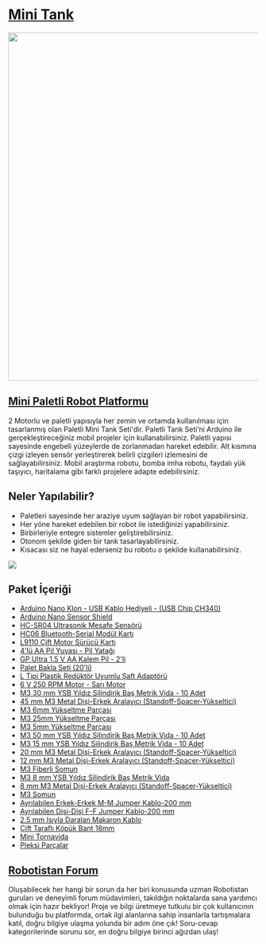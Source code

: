 # [Mini Tank](https://www.robotistan.com/mini-paletli-robot-platformu-elektronikli "Heading link")

<img src="https://www.robotistan.com/Data/EditorFiles/mini-tank.jpg" width="700" height="700">

## [Mini Paletli Robot Platformu](https://www.robotistan.com/mini-paletli-robot-platformu-elektroniksiz "Heading link")

2 Motorlu ve paletli yapısıyla her zemin ve ortamda kullanılması için tasarlanmış olan Paletli Mini Tank Seti'dir.
Paletli Tank Seti’ni Arduino ile gerçekleştireceğiniz mobil projeler için kullanabilirsiniz. Paletli yapısı sayesinde engebeli yüzeylerde de zorlanmadan hareket edebilir. Alt kısmına çizgi izleyen sensör yerleştirerek belirli çizgileri izlemesini de sağlayabilirsiniz. Mobil araştırma robotu, bomba imha robotu, faydalı yük taşıyıcı, haritalama gibi farklı projelere adapte edebilirsiniz. 

## Neler Yapılabilir?

- Paletleri sayesinde her araziye uyum sağlayan bir robot yapabilirsiniz.
- Her yöne hareket edebilen bir robot ile istediğinizi yapabilirsiniz.
- Birbirleriyle entegre sistemler geliştirebilirsiniz.
- Otonom şekilde giden bir tank tasarlayabilirsiniz.
- Kısacası siz ne hayal ederseniz bu robotu o şekilde kullanabilirsiniz.

[![](https://img.youtube.com/vi/CNxq6mdhXd4/0.jpg)](https://www.youtube.com/watch?v=CNxq6mdhXd4)


## Paket İçeriği

- [Arduino Nano Klon - USB Kablo Hediyeli - (USB Chip CH340)](https://www.robotistan.com/arduino-nano "Heading Link")
- [Arduino Nano Sensor Shield](https://www.robotistan.com/arduino-nano-proto-shield-1 "Heading Link")
- [HC-SR04 Ultrasonik Mesafe Sensörü](https://www.robotistan.com/hc-sr04-ultrasonik-mesafe-sensoru "Heading Link")
- [HC06 Bluetooth-Serial Modül Kartı](https://www.robotistan.com/kablolu-hc06-bluetooth-serial-modul-karti-hc06-bluetooth-to-serial-port-m "Heading Link")
- [L9110 Çift Motor Sürücü Kartı](https://www.robotistan.com/l9110-cift-motor-surucu-karti "Heading Link")
- [4'lü AA Pil Yuvası - Pil Yatağı](https://www.robotistan.com/4lu-aa-pil-yuvasi "Heading Link")
- [GP Ultra 1.5 V AA Kalem Pil - 2'li](https://www.robotistan.com/gp-ultra-15v-aa-pil-2li "Heading Link")
- [Palet Bakla Seti (20'li)](https://www.robotistan.com/palet-bakla-seti-20li "Heading Link")
- [L Tipi Plastik Redüktör Uyumlu Şaft Adaptörü](https://www.robotistan.com/l-tipi-plastik-reduktor-uyumlu-saft-adaptoru-10024 "Heading Link")
- [6 V 250 RPM Motor - Sarı Motor](https://www.robotistan.com/6-v-250-rpm-motor-sari-motor "Heading Link")
- [M3 30 mm YSB Yıldız Silindirik Baş Metrik Vida - 10 Adet](https://www.robotistan.com/m3-30mm-ysb-yildiz-silindirik-bas-metrik-vida-10-adet "Heading Link")
- [45 mm M3 Metal Dişi-Erkek Aralayıcı (Standoff-Spacer-Yükseltici)](https://www.robotistan.com/45mm-m3-metal-disi-erkek-aralayici-standoff-paketi-4-adet "Heading Link")
- [M3 6mm Yükseltme Parçası](https://www.robotistan.com/635mm-yukseltme-parcasi-yp-706 "Heading Link")
- [M3 25mm Yükseltme Parçası](https://www.robotistan.com/25-mm-yukseltme-parcasi "Heading Link")
- [M3 5mm Yükseltme Parçası](https://www.robotistan.com/5-mm-yukseltme-parcasi-yp-705 "Heading Link")
- [M3 50 mm YSB Yıldız Silindirik Baş Metrik Vida - 10 Adet](https://www.robotistan.com/m3-50mm-ysb-yildiz-silindirik-bas-metrik-vida-10-adet "Heading Link")
- [M3 15 mm YSB Yıldız Silindirik Baş Metrik Vida - 10 Adet](https://www.robotistan.com/m3-15mm-ysb-yildiz-silindirik-bas-metrik-vida-10-adet "Heading Link")
- [20 mm M3 Metal Dişi-Erkek Aralayıcı (Standoff-Spacer-Yükseltici)](https://www.robotistan.com/20mm-m3-metal-disi-erkek-aralayici-standoff-paketi-4-adet "Heading Link")
- [12 mm M3 Metal Dişi-Erkek Aralayıcı (Standoff-Spacer-Yükseltici)](https://www.robotistan.com/12mm-m3-metal-disi-erkek-aralayici-standoff-paketi-4-adet "Heading Link")
- [M3 Fiberli Somun](https://www.robotistan.com/m3-fiberli-somun-10-adet "Heading Link")
- [M3 8 mm YSB Yıldız Silindirik Baş Metrik Vida](https://www.robotistan.com/m3-8mm-ysb-yildiz-silindirik-bas-metrik-vida-10-adet "Heading Link")
- [8 mm M3 Metal Dişi-Erkek Aralayıcı (Standoff-Spacer-Yükseltici)](https://www.robotistan.com/8mm-m3-metal-disi-erkek-aralayici-standoff-paketi-4-adet "Heading Link")
- [M3 Somun](https://www.robotistan.com/m3-somun-50-adet "Heading Link")
- [Ayrılabilen Erkek-Erkek M-M Jumper Kablo-200 mm](https://www.robotistan.com/40-pin-ayrilabilen-erkek-erkek-m-m-jumper-kablo-200-mm "Heading Link")
- [Ayrılabilen Dişi-Dişi F-F Jumper Kablo-200 mm](https://www.robotistan.com/40-pin-ayrilabilen-disi-disi-f-f-jumper-kablo-200-mm "Heading Link")
- [2.5 mm Isıyla Daralan Makaron Kablo ](https://www.robotistan.com/25-mm-makaron-1-metre "Heading Link")
- [Çift Taraflı Köpük Bant 18mm ](https://www.robotistan.com/cift-tarafli-kopuk-bant "Heading Link")
- [Mini Tornavida](https://www.robotistan.com/proskit-8pk-509-6-parca-tornavida-seti "Heading Link")
- [Pleksi Parçalar](https://www.robotistan.com/mini-paletli-robot-platformu-elektroniksiz "Heading Link")

## [Robotistan Forum](https://forum.robotistan.com/ "Robotistan Forum")
Oluşabilecek her hangi bir sorun da her biri konusunda uzman Robotistan guruları ve deneyimli forum müdavimleri, takıldığın noktalarda sana yardımcı olmak için hazır bekliyor! Proje ve bilgi üretmeye tutkulu bir çok kullanıcının bulunduğu bu platformda, ortak ilgi alanlarına sahip insanlarla tartışmalara katıl, doğru bilgiye ulaşma yolunda bir adım öne çık! Soru-cevap kategorilerinde sorunu sor, en doğru bilgiye birinci ağızdan ulaş!
